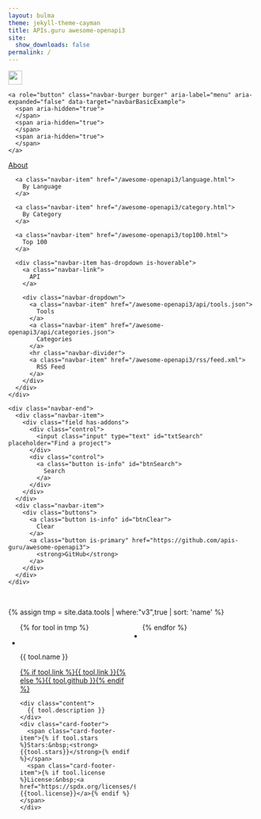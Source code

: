 ```yaml
---
layout: bulma
theme: jekyll-theme-cayman
title: APIs.guru awesome-openapi3
site:
  show_downloads: false
permalink: /
---
```


<nav class="navbar" role="navigation" aria-label="main navigation">
  <div class="navbar-brand">
    <a class="navbar-item" href="https://apis-guru/awesome-openapi3">
      <img src="https://avatars0.githubusercontent.com/u/10975548?v=4" width="28" height="28">
    </a>

    <a role="button" class="navbar-burger burger" aria-label="menu" aria-expanded="false" data-target="navbarBasicExample">
      <span aria-hidden="true">
      </span>
      <span aria-hidden="true">
      </span>
      <span aria-hidden="true">
      </span>
    </a>
  </div>

  <div id="navbarBasicExample" class="navbar-menu is-active">
    <div class="navbar-start">
      <a class="navbar-item" href="/awesome-openapi3/about.html">
        About
      </a>

      <a class="navbar-item" href="/awesome-openapi3/language.html">
        By Language
      </a>

      <a class="navbar-item" href="/awesome-openapi3/category.html">
        By Category
      </a>

      <a class="navbar-item" href="/awesome-openapi3/top100.html">
        Top 100
      </a>

      <div class="navbar-item has-dropdown is-hoverable">
        <a class="navbar-link">
          API
        </a>

        <div class="navbar-dropdown">
          <a class="navbar-item" href="/awesome-openapi3/api/tools.json">
            Tools
          </a>
          <a class="navbar-item" href="/awesome-openapi3/api/categories.json">
            Categories
          </a>
          <hr class="navbar-divider">
          <a class="navbar-item" href="/awesome-openapi3/rss/feed.xml">
            RSS Feed
          </a>
        </div>
      </div>
    </div>

    <div class="navbar-end">
      <div class="navbar-item">
        <div class="field has-addons">
          <div class="control">
            <input class="input" type="text" id="txtSearch" placeholder="Find a project">
          </div>
          <div class="control">
            <a class="button is-info" id="btnSearch">
              Search
            </a>
          </div>
        </div>
      </div>
      <div class="navbar-item">
        <div class="buttons">
          <a class="button is-info" id="btnClear">
            Clear
          </a>
          <a class="button is-primary" href="https://github.com/apis-guru/awesome-openapi3">
            <strong>GitHub</strong>
          </a>
        </div>
      </div>
    </div>
  </div>
</nav>

<br>

{% assign tmp = site.data.tools | where:"v3",true | sort: 'name' %}

<ul style="columns: 2;">
{% for tool in tmp %}
<li class="card is-6" id="{{tool.uuid}}">
  <div class="card-content">
    <div class="media">
      <div class="media-left">
        <figure class="image is-48x48">
          <img src="{{ tool.logo }}" alt="">
        </figure>
      </div>
      <div class="media-content">
        <p class="title is-4">{{ tool.name }}</p>
        <p class="subtitle is-6"><a href="{% if tool.link %}{{ tool.link }}{% else %}{{ tool.github }}{% endif %}">{% if tool.link %}{{ tool.link }}{% else %}{{ tool.github }}{% endif %}</a></p>
      </div>
    </div>

    <div class="content">
      {{ tool.description }}
    </div>
    <div class="card-footer">
      <span class="card-footer-item">{% if tool.stars %}Stars:&nbsp;<strong>{{tool.stars}}</strong>{% endif %}</span>
      <span class="card-footer-item">{% if tool.license %}License:&nbsp;<a href="https://spdx.org/licenses/{{tool.license}}">{{tool.license}}</a>{% endif %}</span>
    </div>
  </div>
</li>      
{% endfor %}
<li class="is-hidden card is-6" id="liDummy">
  <div class="card-content"></div>
</li>
</ul>

<script src="https://cdnjs.cloudflare.com/ajax/libs/zepto/1.2.0/zepto.min.js"></script>
<script src="https://unpkg.com/lunr/lunr.js"></script>
<script>
$(document).ready(function(){
  var documents = [
  {% for tool in tmp %}
  { uuid: "{{tool.uuid}}", name: "{{tool.name}}", description: "{{tool.description}}" },
  {% endfor %}
  ];
  var idx = lunr(function () {
    this.ref('uuid')
    this.field('name')
    this.field('description')

    documents.forEach(function (doc) {
      this.add(doc)
    }, this)
  });
  $('#btnClear').click(function(){
    $('#txtSearch').val('');
    $('.card').removeClass('is-hidden');
    $('#liDummy').addClass('is-hidden');
  });
  $('#txtSearch').keypress(function(e) {
    if (e.keyCode == 13) {  // enter
      $('#btnSearch').click();
    }
  });
  $('#btnSearch').click(function(){
    var results = idx.search($('#txtSearch').val());
    if (results.length) {
      $('.card').addClass('is-hidden');
      for (var i=0;i<results.length;i++) {
        var uuid = results[i].ref;
        $('#'+uuid).removeClass('is-hidden');
      }
      if (results.length % 2 === 1) {
        $('#liDummy').removeClass('is-hidden');
      }
    }
  });
});
</script>
